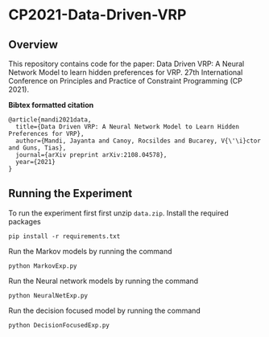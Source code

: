 # CP2021-Data-Driven-VRP

## Overview
This repository contains code for the paper:
Data Driven VRP: A Neural Network Model to learn hidden preferences for VRP. 27th International Conference on Principles and Practice of Constraint Programming (CP 2021). 

**Bibtex formatted citation**
```
@article{mandi2021data,
  title={Data Driven VRP: A Neural Network Model to Learn Hidden Preferences for VRP},
  author={Mandi, Jayanta and Canoy, Rocsildes and Bucarey, V{\'\i}ctor and Guns, Tias},
  journal={arXiv preprint arXiv:2108.04578},
  year={2021}
}
```
## Running the Experiment

To run the experiment first first unzip `data.zip`.
Install the required packages
```
pip install -r requirements.txt
```

Run the Markov models by running the command
```
python MarkovExp.py
```
Run the Neural network models by running the command 
```
python NeuralNetExp.py
```
Run the decision focused model by running the command
```
python DecisionFocusedExp.py
```


